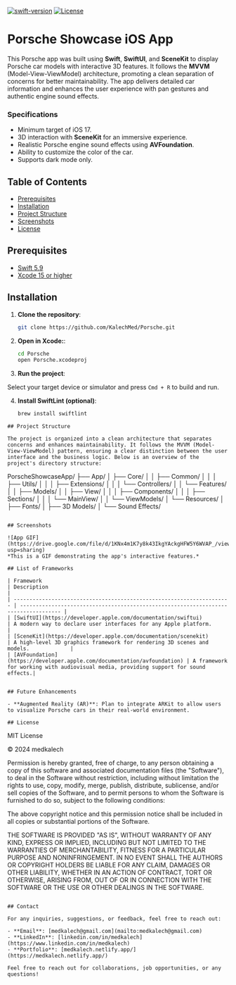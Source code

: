 [![swift-version](https://img.shields.io/badge/swift-5.9-brightgreen.svg)](https://github.com/apple/swift)
[![License](https://img.shields.io/badge/License-MIT-blue.svg)](https://opensource.org/licenses/MIT)


# Porsche Showcase iOS App

This Porsche app was built using **Swift**, **SwiftUI**, and **SceneKit** to display Porsche car models with interactive 3D features. It follows the **MVVM** (Model-View-ViewModel) architecture, promoting a clean separation of concerns for better maintainability. The app delivers detailed car information and enhances the user experience with pan gestures and authentic engine sound effects.


### Specifications

- Minimum target of iOS 17.
- 3D interaction with **SceneKit** for an immersive experience.
- Realistic Porsche engine sound effects using **AVFoundation**.
- Ability to customize the color of the car.
- Supports dark mode only.

## Table of Contents

- [Prerequisites](#prerequisites)
- [Installation](#installation)
- [Project Structure](#project-structure)
- [Screenshots](#screenshots)
- [License](#license)

## Prerequisites

- [Swift 5.9](https://developer.apple.com/support/xcode/)
- [Xcode 15 or higher](https://developer.apple.com/documentation/xcode-release-notes/xcode-15-release-notes)

## Installation

1. **Clone the repository**:
   ```sh
   git clone https://github.com/KalechMed/Porsche.git
   ```
2. **Open in Xcode:**:
   ```sh
   cd Porsche
   open Porsche.xcodeproj
   ```
3. **Run the project**:

Select your target device or simulator and press `Cmd + R` to build and run.

4. **Install SwiftLint (optional)**:
   ```sh
   brew install swiftlint
```
## Project Structure

The project is organized into a clean architecture that separates concerns and enhances maintainability. It follows the MVVM (Model-View-ViewModel) pattern, ensuring a clear distinction between the user interface and the business logic. Below is an overview of the project's directory structure:

```
PorscheShowcaseApp/
├── App/
│   ├── Core/
│   │   ├── Common/
│   │   │   ├── Utils/
│   │   │   ├── Extensions/
│   │   │   └── Controllers/
│   │   └── Features/
│   │       ├── Models/
│   │       ├── View/
│   │       │   ├── Components/
│   │       │   ├── Sections/
│   │       │   └── MainView/
│   │       └── ViewModels/
│   └── Resources/
│       ├── Fonts/
│       ├── 3D Models/
│       └── Sound Effects/
```

## Screenshots

![App GIF](https://drive.google.com/file/d/1KNx4m1K7y8k43IkgYAckgHFW5Y6WVAP_/view?usp=sharing)  
*This is a GIF demonstrating the app's interactive features.*

## List of Frameworks

| Framework                                                             | Description                                                                         |
| --------------------------------------------------------------------- | ----------------------------------------------------------------------------------- |
| [SwiftUI](https://developer.apple.com/documentation/swiftui)          | A modern way to declare user interfaces for any Apple platform.                     |
| [SceneKit](https://developer.apple.com/documentation/scenekit)        | A high-level 3D graphics framework for rendering 3D scenes and models.             |
| [AVFoundation](https://developer.apple.com/documentation/avfoundation) | A framework for working with audiovisual media, providing support for sound effects.|


## Future Enhancements

- **Augmented Reality (AR)**: Plan to integrate ARKit to allow users to visualize Porsche cars in their real-world environment.

## License

```
MIT License

© 2024 medkalech

Permission is hereby granted, free of charge, to any person obtaining a copy of this software and associated documentation files (the "Software"), to deal in the Software without restriction, including without limitation the rights to use, copy, modify, merge, publish, distribute, sublicense, and/or sell copies of the Software, and to permit persons to whom the Software is furnished to do so, subject to the following conditions:

The above copyright notice and this permission notice shall be included in all copies or substantial portions of the Software.

THE SOFTWARE IS PROVIDED "AS IS", WITHOUT WARRANTY OF ANY KIND, EXPRESS OR IMPLIED, INCLUDING BUT NOT LIMITED TO THE WARRANTIES OF MERCHANTABILITY, FITNESS FOR A PARTICULAR PURPOSE AND NONINFRINGEMENT. IN NO EVENT SHALL THE AUTHORS OR COPYRIGHT HOLDERS BE LIABLE FOR ANY CLAIM, DAMAGES OR OTHER LIABILITY, WHETHER IN AN ACTION OF CONTRACT, TORT OR OTHERWISE, ARISING FROM, OUT OF OR IN CONNECTION WITH THE SOFTWARE OR THE USE OR OTHER DEALINGS IN THE SOFTWARE.

```

## Contact

For any inquiries, suggestions, or feedback, feel free to reach out:

- **Email**: [medkalech@gmail.com](mailto:medkalech@gmail.com)
- **LinkedIn**: [linkedin.com/in/medkalech](https://www.linkedin.com/in/medkalech)
- **Portfolio**: [medkalech.netlify.app/](https://medkalech.netlify.app/)

Feel free to reach out for collaborations, job opportunities, or any questions!



